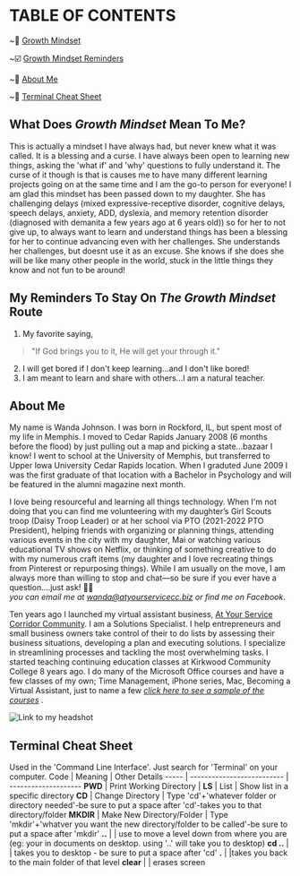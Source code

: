 # TABLE OF CONTENTS
~:brain:  [Growth Mindset](https://github.com/atyourservicecc/reading-notes#what-does-growth-mindset-mean-to-me)

~:ballot_box_with_check:  [Growth Mindset Reminders](https://github.com/atyourservicecc/reading-notes#my-reminders-to-stay-on-the-growth-mindset-route)

~:wave:  [About Me](https://github.com/atyourservicecc/reading-notes#about-me)

~:open_book:  [Terminal Cheat Sheet](https://github.com/atyourservicecc/reading-notes#terminal-cheat-sheet)

## What Does _Growth Mindset_ Mean To Me?
This is actually a mindset I have always had, but never knew what it was called. It is a blessing and a curse. I have always been open to learning new things, asking the 'what if' and 'why' questions to fully understand it. The curse of it though is that is causes me to have many different learning projects going on at the same time and I am the go-to person for everyone! I am glad this mindset has been passed down to my daughter. She has challenging delays (mixed expressive-receptive disorder, cognitive delays, speech delays, anxiety, ADD, dyslexia, and memory retention disorder (diagnosed with demanita a few years ago at 6 years old)) so for her to not give up, to always want to learn and understand things has been a blessing for her to continue advancing even with her challenges. She understands her challenges, but doesnt use it as an excuse. She knows if she does she will be like many other people in the world, stuck in the little things they know and not fun to be around!

## My Reminders To Stay On _The Growth Mindset_ Route
1. My favorite saying, 
> "If God brings you to it, He will get your through it."
2. I will get bored if I don't keep learning...and I don't like bored!
3. I am meant to learn and share with others...I am a natural teacher.

## About Me
My name is Wanda Johnson. I was born in Rockford, IL, but spent most of my life in Memphis. I moved to Cedar Rapids January 2008 (6 months before the flood) by just pulling out a map and picking a state...bazaar I know! I went to school at the University of Memphis, but transferred to Upper Iowa University Cedar Rapids location. When I graduted June 2009 I was the first graduate of that location with a Bachelor in Psychology and will be featured in the alumni magazine next month. 

I love being resourceful and learning all things technology. When I'm not doing that you can find me volunteering with my daughter’s Girl Scouts troop (Daisy Troop Leader) or at her school via PTO (2021-2022 PTO President), helping friends with organizing or planning things, attending various events in the city with my daughter, Mai or watching various educational TV shows on Netflix, or thinking of something creative to do with my numerous craft items (my daughter and I love recreating things from Pinterest or repurposing things). While I am usually on the move, I am always more than willing to stop and chat—so be sure if you ever have a question....just ask! :raising_hand_woman:  
_you can email me at wanda@atyourservicecc.biz or find me on Facebook_.

Ten years ago I launched my virtual assistant business, [At Your Service Corridor Community](https://atyourservicecorridorcommunity.com). I am a Solutions Specialist. I help entrepreneurs and small business owners take control of their to do lists by assessing their business situations, developing a plan and executing solutions. I specialize in streamlining processes and tackling the most overwhelming tasks. I started teaching continuing education classes at Kirkwood Community College 8 years ago. I do many of the Microsoft Office courses and have a few classes of my own; Time Management, iPhone series, Mac, Becoming a Virtual Assistant, just to name a few _[click here to see a sample of the courses](https://drive.google.com/file/d/1EqzMeS3rYPQKBM761AMee36oJojuIHLF/view?usp=sharing)_ .

![Link to my headshot](https://drive.google.com/file/d/1rb3cT5E4Tms36Hlq6_IbP2UyqRbPNFr8/view?usp=sharing)

## Terminal Cheat Sheet 
Used in the 'Command Line Interface'. Just search for 'Terminal' on your computer.
Code | Meaning  | Other Details
----- | -------------------------- | --------------------
**PWD** | Print Working Directory |
**LS** | List | Show list in a specific directory
**CD** | Change Directory | Type 'cd'+'whatever folder or directory needed'-be sure to put a space after 'cd'-takes you to that directory/folder
**MKDIR** | Make New Directory/Folder | Type 'mkdir'+'whatver you want the new directory/folder to be called'-be sure to put a space after 'mkdir'
**..** | | use to move a level down from where you are (eg: your in documents on desktop. using '..' will take you to desktop)
**cd ..** |  | takes you to desktop - be sure to put a space after 'cd'
**.** | |takes you back to the main folder of that level
**clear** |  | erases screen

